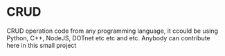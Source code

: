 # CRUD
CRUD operation code from any programming language, it ccould be using Python, C++, NodeJS, DOTnet etc etc and etc. Anybody can contribute here in this small project
